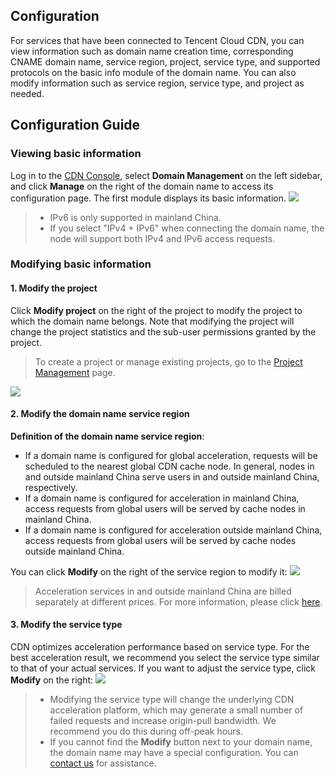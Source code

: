 ## Configuration
For services that have been connected to Tencent Cloud CDN, you can view information such as domain name creation time, corresponding CNAME domain name, service region, project, service type, and supported protocols on the basic info module of the domain name. You can also modify information such as service region, service type, and project as needed.

## Configuration Guide
### Viewing basic information
Log in to the [CDN Console](https://console.cloud.tencent.com/cdn), select **Domain Management** on the left sidebar, and click **Manage** on the right of the domain name to access its configuration page. The first module displays its basic information.
![](https://main.qcloudimg.com/raw/2273c600e31b35d12b9480ff74205962.png)

>
> + IPv6 is only supported in mainland China.
> + If you select "IPv4 + IPv6" when connecting the domain name, the node will support both IPv4 and IPv6 access requests.

### Modifying basic information

#### 1. Modify the project
Click **Modify project** on the right of the project to modify the project to which the domain name belongs. Note that modifying the project will change the project statistics and the sub-user permissions granted by the project.

>To create a project or manage existing projects, go to the [Project Management](https://console.cloud.tencent.com/project) page.

![](https://main.qcloudimg.com/raw/bb56a7b51526f256ccd5d98169861e98.png)

#### 2. Modify the domain name service region
**Definition of the domain name service region**:
+ If a domain name is configured for global acceleration, requests will be scheduled to the nearest global CDN cache node. In general, nodes in and outside mainland China serve users in and outside mainland China, respectively.
+ If a domain name is configured for acceleration in mainland China, access requests from global users will be served by cache nodes in mainland China.
+ If a domain name is configured for acceleration outside mainland China, access requests from global users will be served by cache nodes outside mainland China.

You can click **Modify** on the right of the service region to modify it:
![](https://main.qcloudimg.com/raw/bf59e0eccd001b5ccad6262063f032db.png)

> Acceleration services in and outside mainland China are billed separately at different prices. For more information, please click [here](https://intl.cloud.tencent.com/document/product/228/2949).


#### 3. Modify the service type
CDN optimizes acceleration performance based on service type. For the best acceleration result, we recommend you select the service type similar to that of your actual services. If you want to adjust the service type, click **Modify** on the right:
![](https://main.qcloudimg.com/raw/56f3da131520a9c9efa6c92da94dee25.png)

>
> + Modifying the service type will change the underlying CDN acceleration platform, which may generate a small number of failed requests and increase origin-pull bandwidth. We recommend you do this during off-peak hours.
> + If you cannot find the **Modify** button next to your domain name, the domain name may have a special configuration. You can [contact us](https://intl.cloud.tencent.com/support) for assistance.

